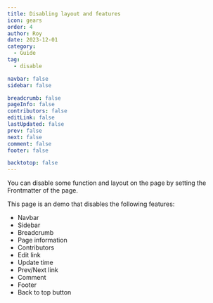 ```yaml
---
title: Disabling layout and features
icon: gears
order: 4
author: Roy
date: 2023-12-01
category:
  - Guide
tag:
  - disable

navbar: false
sidebar: false

breadcrumb: false
pageInfo: false
contributors: false
editLink: false
lastUpdated: false
prev: false
next: false
comment: false
footer: false

backtotop: false
---
```


You can disable some function and layout on the page by setting the Frontmatter of the page.

<!-- more -->

This page is an demo that disables the following features:

- Navbar
- Sidebar
- Breadcrumb
- Page information
- Contributors
- Edit link
- Update time
- Prev/Next link
- Comment
- Footer
- Back to top button
